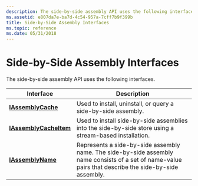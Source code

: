 ```yaml
---
description: The side-by-side assembly API uses the following interfaces.
ms.assetid: e807da7e-ba7d-4c54-957a-7cff7b9f399b
title: Side-by-Side Assembly Interfaces
ms.topic: reference
ms.date: 05/31/2018
---
```


# Side-by-Side Assembly Interfaces

The side-by-side assembly API uses the following interfaces.



| Interface                                        | Description                                                                                                                                            |
|--------------------------------------------------|--------------------------------------------------------------------------------------------------------------------------------------------------------|
| [**IAssemblyCache**](/windows/desktop/api/winsxs/nn-winsxs-iassemblycache)         | Used to install, uninstall, or query a side-by-side assembly.                                                                                          |
| [**IAssemblyCacheItem**](/windows/desktop/api/winsxs/nn-winsxs-iassemblycacheitem) | Used to install side-by-side assemblies into the side-by-side store using a stream-based installation.                                                 |
| [**IAssemblyName**](/windows/desktop/api/winsxs/nn-winsxs-iassemblyname)           | Represents a side-by-side assembly name. The side-by-side assembly name consists of a set of name-value pairs that describe the side-by-side assembly. |



 

 

 



